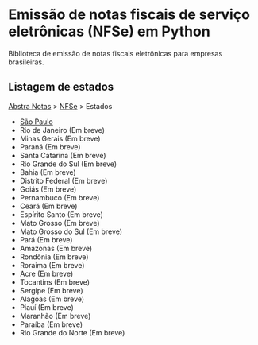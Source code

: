 # Emissão de notas fiscais de serviço eletrônicas (NFSe) em Python


Biblioteca de emissão de notas fiscais eletrônicas para empresas brasileiras.

## Listagem de estados

[Abstra Notas](/README.md) > [NFSe](/abstra_notas/nfse/README.md) > Estados


- [São Paulo](/abstra_notas/nfse/sp/README.md)
- Rio de Janeiro (Em breve)
- Minas Gerais (Em breve)
- Paraná (Em breve)
- Santa Catarina (Em breve)
- Rio Grande do Sul (Em breve)
- Bahia (Em breve)
- Distrito Federal (Em breve)
- Goiás (Em breve)
- Pernambuco (Em breve)
- Ceará (Em breve)
- Espírito Santo (Em breve)
- Mato Grosso (Em breve)
- Mato Grosso do Sul (Em breve)
- Pará (Em breve)
- Amazonas (Em breve)
- Rondônia (Em breve)
- Roraima (Em breve)
- Acre (Em breve)
- Tocantins (Em breve)
- Sergipe (Em breve)
- Alagoas (Em breve)
- Piauí (Em breve)
- Maranhão (Em breve)
- Paraíba (Em breve)
- Rio Grande do Norte (Em breve)

